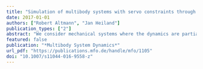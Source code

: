 ```yaml
---
title: "Simulation of multibody systems with servo constraints through optimal control"
date: 2017-01-01
authors: ["Robert Altmann", "Jan Heiland"]
publication_types: ["2"]
abstract: "We consider mechanical systems where the dynamics are partially constrained to prescribed trajectories. An example for such a system is a building crane with a load and the requirement that the load moves on a certain path.  Enforcing this condition directly in form of a servo constraint leads to differential- algebraic equations (DAEs) of arbitrarily high index. Typically, the model equations are of index 5, which already poses high regularity conditions. If we relax the servo constraints and consider the system from an optimal control point of view, the strong regularity conditions vanish, and the solution can be obtained by standard techniques.  By means of the well-known n-car example and an overhead crane, the theoretical and expected numerical difficulties of the direct DAE and the alternative modeling approach are illustrated. We show how the formulation of the problem in an optimal control context works and address the solvability of the optimal control system. We discuss that the problematic DAE behavior is still inherent in the optimal control system and show how its evidences depend on the regularization parameters of the optimization."
featured: false
publication: "*Multibody System Dynamics*"
url_pdf: "https://publications.mfo.de/handle/mfo/1105"
doi: "10.1007/s11044-016-9558-z"
---
```


